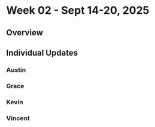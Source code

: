 # Week 02 - Sept 14-20, 2025

## Overview 

## Individual Updates

### **Austin**

### **Grace**

### **Kevin**

### **Vincent**
